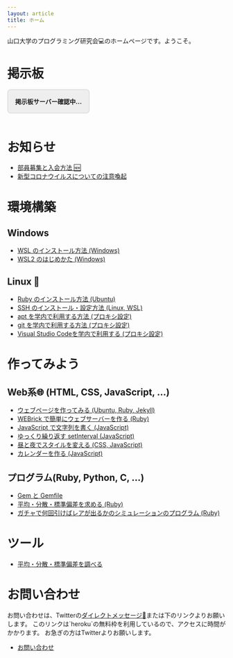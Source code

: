 ```yaml
---
layout: article
title: ホーム
---
```


<link rel="stylesheet" href="assets/css/header_anime.css">
<script src="assets/js/header_anime.js"></script>

<style>
body header nav ul li:nth-child(1) a{
    border-bottom: 2px solid #2196F3;
}
</style>

山口大学のプログラミング研究会💻のホームページです。ようこそ。

# 掲示板

<div id="server_status">掲示板サーバー確認中...</div>

<strong>
    <a href="bbs.html" id="bbs_link">
        掲示板
    </a>
</strong>

<script>
let servs = new XMLHttpRequest
servs.open("GET", "https://www.yamaguchi.tech/cgi-bin/status_poster.cgi")
servs.send()
servs.onload = function(e){
    if(e.target.response == "OK"){
        server_status.classList += "ok_server"
        server_status.innerText = "掲示板サーバー接続可能"
        bbs_link.style.visibility = "unset"
    }
}
</script>
<style>
#bbs_link{
    visibility: hidden;
}
#server_status {
    padding: 16px;
    background: #eee;
    text-align: center;
    border: solid 2px #E0E0E0;
    border-radius: 8px;
    font-weight: bold;
    display: inline-block;
    margin-bottom: 16px;
}
#server_status.ok_server{
    background: #43A047;
    border: solid 2px #388E3C;
    color: #E8F5E9;
}
</style>

# お知らせ

- [部員募集と入会方法 🆕](join.html)
- [新型コロナウイルスについての注意喚起](sars2.html)

# 環境構築

## Windows
- [WSL のインストール方法 (Windows)](install_wsl/)
- [WSL2 のはじめかた (Windows)](install_wsl/wsl2.html)

## Linux 🐧
- [Ruby のインストール方法 (Ubuntu)](2019/11/18/085538.html)
- [SSH のインストール・設定方法 (Linux, WSL)](install_ssh.html)
- [apt を学内で利用する方法 (プロキシ設定)](2019/11/17/181758.html)
- [git を学内で利用する方法 (プロキシ設定)](github_gakunai.html)
- [Visual Studio Codeを学内で利用する (プロキシ設定)](code_gakunai.html)

# 作ってみよう

## Web系🌐 (HTML, CSS, JavaScript, ...)
- [ウェブページを作ってみる (Ubuntu, Ruby, Jekyll)](create_webpage/)
- [WEBrick で簡単にウェブサーバーを作る (Ruby)](webrick.html)
- [JavaScript で文字列を書く (JavaScript)](jsmojiretsu.html)
- [ゆっくり繰り返す setInterval (JavaScript)](jssi.html)
- [昼と夜でスタイルを変える (CSS, JavaScript)](hiruyoru.html)
- [カレンダーを作る (JavaScript)](calendar.html)

## プログラム(Ruby, Python, C, ...)
- [Gem と Gemfile](gem.html)
- [平均・分散・標準偏差を求める (Ruby)](mean_var_sd.html)
- [ガチャで何回引けばレアが出るかのシミュレーションのプログラム (Ruby)](gacha.html)

# ツール
- [平均・分散・標準偏差を調べる](statistics/)

# お問い合わせ
お問い合わせは、Twitterの[ダイレクトメッセージ📩](https://twitter.com/__ruby_python__)または下のリンクよりお願いします。
このリンクは`heroku`の無料枠を利用しているので、アクセスに時間がかかります。
お急ぎの方はTwitterよりお願いします。

- [お問い合わせ](https://sekiei.herokuapp.com/ruby_python_programming_circle)

<script src="assets/js/title_anime.js"></script>